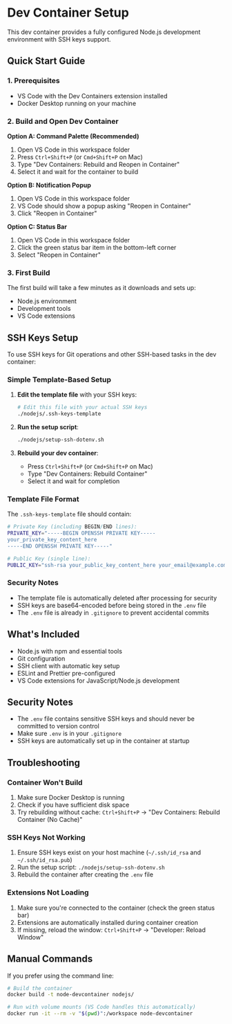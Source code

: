 # Dev Container Setup

This dev container provides a fully configured Node.js development environment with SSH keys support.

## Quick Start Guide

### 1. Prerequisites
- VS Code with the Dev Containers extension installed
- Docker Desktop running on your machine

### 2. Build and Open Dev Container

**Option A: Command Palette (Recommended)**
1. Open VS Code in this workspace folder
2. Press `Ctrl+Shift+P` (or `Cmd+Shift+P` on Mac)
3. Type "Dev Containers: Rebuild and Reopen in Container"
4. Select it and wait for the container to build

**Option B: Notification Popup**
1. Open VS Code in this workspace folder
2. VS Code should show a popup asking "Reopen in Container"
3. Click "Reopen in Container"

**Option C: Status Bar**
1. Open VS Code in this workspace folder
2. Click the green status bar item in the bottom-left corner
3. Select "Reopen in Container"

### 3. First Build
The first build will take a few minutes as it downloads and sets up:
- Node.js environment
- Development tools
- VS Code extensions

## SSH Keys Setup

To use SSH keys for Git operations and other SSH-based tasks in the dev container:

### Simple Template-Based Setup

1. **Edit the template file** with your SSH keys:
   ```bash
   # Edit this file with your actual SSH keys
   ./nodejs/.ssh-keys-template
   ```

2. **Run the setup script**:
   ```bash
   ./nodejs/setup-ssh-dotenv.sh
   ```

3. **Rebuild your dev container**:
   - Press `Ctrl+Shift+P` (or `Cmd+Shift+P` on Mac)
   - Type "Dev Containers: Rebuild Container"
   - Select it and wait for completion

### Template File Format

The `.ssh-keys-template` file should contain:

```bash
# Private Key (including BEGIN/END lines):
PRIVATE_KEY="-----BEGIN OPENSSH PRIVATE KEY-----
your_private_key_content_here
-----END OPENSSH PRIVATE KEY-----"

# Public Key (single line):
PUBLIC_KEY="ssh-rsa your_public_key_content_here your_email@example.com"
```

### Security Notes

- The template file is automatically deleted after processing for security
- SSH keys are base64-encoded before being stored in the `.env` file
- The `.env` file is already in `.gitignore` to prevent accidental commits

## What's Included

- Node.js with npm and essential tools
- Git configuration
- SSH client with automatic key setup
- ESLint and Prettier pre-configured
- VS Code extensions for JavaScript/Node.js development

## Security Notes

- The `.env` file contains sensitive SSH keys and should never be committed to version control
- Make sure `.env` is in your `.gitignore`
- SSH keys are automatically set up in the container at startup

## Troubleshooting

### Container Won't Build
1. Make sure Docker Desktop is running
2. Check if you have sufficient disk space
3. Try rebuilding without cache: `Ctrl+Shift+P` → "Dev Containers: Rebuild Container (No Cache)"

### SSH Keys Not Working
1. Ensure SSH keys exist on your host machine (`~/.ssh/id_rsa` and `~/.ssh/id_rsa.pub`)
2. Run the setup script: `./nodejs/setup-ssh-dotenv.sh`
3. Rebuild the container after creating the `.env` file

### Extensions Not Loading
1. Make sure you're connected to the container (check the green status bar)
2. Extensions are automatically installed during container creation
3. If missing, reload the window: `Ctrl+Shift+P` → "Developer: Reload Window"

## Manual Commands

If you prefer using the command line:

```bash
# Build the container
docker build -t node-devcontainer nodejs/

# Run with volume mounts (VS Code handles this automatically)
docker run -it --rm -v "$(pwd)":/workspace node-devcontainer
```
